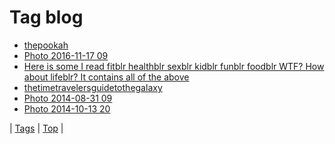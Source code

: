 <!--
title: Tag blog
date: 2020-06-28T15:26:58.789Z
tags:
-->
# Tag blog

 * [thepookah](152721629319.md)
 * [Photo 2016-11-17 09](153296125269.md)
 * [Here is some I read fitblr healthblr sexblr kidblr funblr foodblr WTF? How about lifeblr? It contains all of the above](72209322094.md)
 * [thetimetravelersguidetothegalaxy](73714077441.md)
 * [Photo 2014-08-31 09](96249759914.md)
 * [Photo 2014-10-13 20](99933001819.md)

| [Tags](tags.md) | [Top](index.md) |
